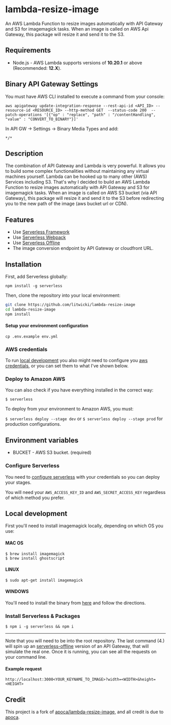 # lambda-resize-image

An AWS Lambda Function to resize images automatically with API Gateway and S3 for imagemagick tasks. When an image is called on AWS Api Gateway, this package will resize it and send it to the S3.

## Requirements

- Node.js - AWS Lambda supports versions of **10.20.1** or above (Recommended: **12.X**).

## Binary API Gateway Settings

You must have AWS CLI installed to execute a command from your console:

`aws apigateway update-integration-response --rest-api-id <API_ID> --resource-id <RESOURCE_ID> --http-method GET  --status-code 200  --patch-operations '[{"op" : "replace", "path" : "/contentHandling", "value" : "CONVERT_TO_BINARY"}]'`

In API GW -> Settings -> Binary Media Types and add:

`*/*`

## Description

The combination of API Gateway and Lambda is very powerful. It allows you to build some complex functionalities without maintaining any virtual machines yourself. Lambda can be hooked up to many other (AWS) Services including S3. That's why I decided to build an AWS Lambda Function to resize images automatically with API Gateway and S3 for imagemagick tasks. When an image is called on AWS S3 bucket (via API Gateway), this package will resize it and send it to the S3 before redirecting you to the new path of the image (aws bucket url or CDN).

## Features

- Use [Serverless Framework](https://github.com/serverless/serverless#features)
- Use [Serverless Webpack](https://github.com/serverless-heaven/serverless-webpack)
- Use [Serverless Offline](https://github.com/dherault/serverless-offline)
- The image conversion endpoint by API Gateway or cloudfront URL.

## Installation

First, add Serverless globally:

`npm install -g serverless`

Then, clone the repository into your local environment:

```bash
git clone https://github.com/litwicki/lambda-resize-image
cd lambda-resize-image
npm install
```

#### Setup your environment configuration

    cp .env.example env.yml

### AWS credentials

To run [local development](#local-development) you also might need to configure you [aws credentials](https://docs.aws.amazon.com/sdk-for-javascript/v2/developer-guide/installing-jssdk.html), or you can set them to what I've shown below.

### Deploy to Amazon AWS

You can also check if you have everything installed in the correct way:

`$ serverless`

To deploy from your environment to Amazon AWS, you must:

`$ serverless deploy --stage dev` or `$ serverless deploy --stage prod` for production configurations.

## Environment variables

- BUCKET - AWS S3 bucket. (required)

### Configure Serverless

You need to [configure serverless](https://www.serverless.com/framework/docs/providers/aws/guide/credentials/) with your credentials so you can deploy your stages.

You will need your `AWS_ACCESS_KEY_ID` and `AWS_SECRET_ACCESS_KEY` regardless of which method you prefer.

## Local development
First you'll need to install imagemagick locally, depending on which OS you use:

#### MAC OS
    $ brew install imagemagick
    $ brew install ghostscript

#### LINUX
    $ sudo apt-get install imagemagick

#### WINDOWS
You'll need to install the binary from [here](https://imagemagick.org/script/download.php) and follow the directions.

### Install Serverless &amp; Packages
    $ npm i -g serverless && npm i

---

Note that you will need to be into the root repository. The last command (4.) will spin up an [serverless-offline](https://github.com/dherault/serverless-offline) version of an API Gateway, that will simulate the real one. Once it is running, you can see all the requests on your command line.

#### Example request

`http://localhost:3000<YOUR_KEYNAME_TO_IMAGE>?width=<WIDTH>&height=<HEIGHT>`

## Credit

This project is a fork of [apoca/lambda-resize-image](https://github.com/apoca/lambda-resize-image#requirements), and all credit is due to [apoca](https://github.com/apoca).